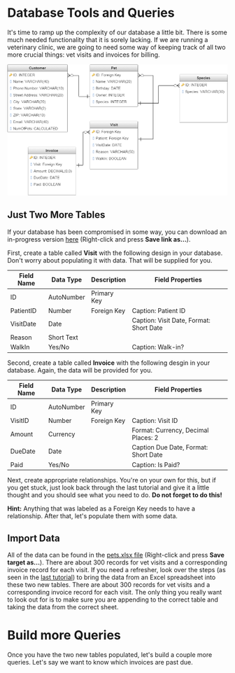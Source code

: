 # Database Tools and Queries

It's time to ramp up the complexity of our database a little bit. There is some much needed functionality that it is sorely lacking. If we are running a veterinary clinic, we are going to need some way of keeping track of all two more crucial things: vet visits and invoices for billing.

![diagram][1]

## Just Two More Tables

If your database has been compromised in some way, you can download an in-progress version [here][start] (Right-click and press **Save link as...**).

First, create a table called **Visit** with the following design in your database. Don't worry about populating it with data. That will be supplied for you.

| Field Name | Data Type  | Description | Field Properties                       |
|------------|------------|-------------|----------------------------------------|
| ID         | AutoNumber | Primary Key |                                        |
| PatientID  | Number     | Foreign Key | Caption: Patient ID                    |
| VisitDate  | Date       |             | Caption: Visit Date, Format: Short Date |
| Reason     | Short Text |             |                                        |
| WalkIn     | Yes/No     |             | Caption: Walk-in?                      |

Second, create a table called **Invoice** with the following desgin in your database. Again, the data will be provided for you.

| Field Name | Data Type  | Description | Field Properties                        |
|------------|------------|-------------|-----------------------------------------|
| ID         | AutoNumber | Primary Key |                                         |
| VisitID    | Number     | Foreign Key | Caption: Visit ID                       |
| Amount     | Currency   |             | Format: Currency, Decimal Places: 2     |
| DueDate    | Date       |             | Caption Due Date, Format: Short Date    |
| Paid       | Yes/No     |             | Caption: Is Paid?                       |

Next, create appropriate relationships. You're on your own for this, but if you get stuck, just look back through the last tutorial and give it a little thought and you should see what you need to do. **Do not forget to do this!**

<div class="alert alert-info"><strong>Hint:</strong> Anything that was labeled as a Foreign Key needs to have a relationship.  After that, let's populate them with some data.</div>

## Import Data

All of the data can be found in the [pets.xlsx file][pets] (Right-click and press **Save target as...**). There are about 300 records for vet visits and a corresponding invoice record for each visit. If you need a refresher, look over the steps (as seen in the [last tutorial](5-4-tables-2.md)) to bring the data from an Excel spreadsheet into these two new tables. There are about 300 records for vet visits and a corresponding invoice record for each visit. The only thing you really want to look out for is to make sure you are appending to the correct table and taking the data from the correct sheet.

# Build more Queries

Once you have the two new tables populated, let's build a couple more queries. Let's say we want to know which invoices are past due. 



<!-- Files -->
[start]: vet3_start.accdb
[pets]: res/pets.xlsx

<!-- Images -->
[1]: images/5-6/1.png
